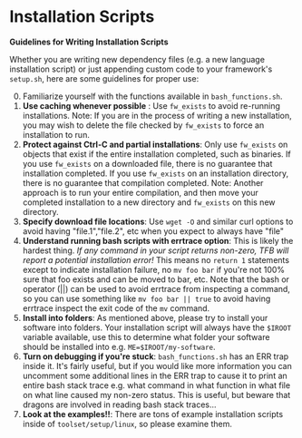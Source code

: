 # Installation Scripts

__Guidelines for Writing Installation Scripts__

Whether you are writing new dependency files (e.g. a new language installation
script) or just appending custom code to your framework's `setup.sh`, here 
are some guidelines for proper use:

0. Familiarize yourself with the functions available in `bash_functions.sh`.
1. **Use caching whenever possible** : Use `fw_exists` to avoid re-running 
installations. Note: If you are in the process of writing a new installation, 
you may wish to delete the file checked by `fw_exists` to force an installation 
to run.
2. **Protect against Ctrl-C and partial installations**: Only use `fw_exists`
on objects that exist if the entire installation completed, such as binaries. 
If you use `fw_exists` on a downloaded file, there is no guarantee that 
installation completed. If you use `fw_exists` on an installation directory,
there is no guarantee that compilation completed. Note: Another approach is 
to run your entire compilation, and then move your completed installation to 
a new directory and `fw_exists` on this new directory. 
3. **Specify download file locations**: Use `wget -O` and similar curl options
to avoid having "file.1","file.2", etc when you expect to always have "file"
4. **Understand running bash scripts with errtrace option**: This is likely 
the hardest thing. *If any command in your script returns non-zero, TFB will 
report a potential installation error!* This means no `return 1` statements
except to indicate installation failure, no `mv foo bar` if you're not 
100% sure that foo exists and can be moved to bar, etc. Note that the bash
or operator (||) can be used to avoid errtrace from inspecting a command, 
so you can use something like `mv foo bar || true` to avoid having errtrace
inspect the exit code of the `mv` command. 
5. **Install into folders**: As mentioned above, please try to install your
software into folders. Your installation script will always have the `$IROOT`
variable available, use this to determine what folder your software should
be installed into e.g. `ME=$IROOT/my-software`.
6. **Turn on debugging if you're stuck**: `bash_functions.sh` has an ERR
trap inside it. It's fairly useful, but if you would like more information 
you can uncomment some additional lines in the ERR trap to cause it to print 
an entire bash stack trace e.g. what command in what function in what file on 
what line caused my non-zero status. This is useful, but beware that dragons 
are involved in reading bash stack traces...
7. **Look at the examples!!**: There are tons of example installation scripts 
inside of `toolset/setup/linux`, so please examine them.
